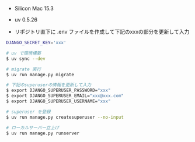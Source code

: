- Silicon Mac 15.3
- uv 0.5.26

- リポジトリ直下に .env ファイルを作成して下記のxxxの部分を更新して入力
```sh
DJANGO_SECRET_KEY='xxx'
```

```sh
# uv で環境構築
$ uv sync --dev

# migrate 実行
$ uv run manage.py migrate

# 下記のsuperuserの情報を更新して入力
$ export DJANGO_SUPERUSER_PASSWORD="xxx"
$ export DJANGO_SUPERUSER_EMAIL="xxx@xxx.com"
$ export DJANGO_SUPERUSER_USERNAME="xxx"

# superuser を登録
$ uv run manage.py createsuperuser --no-input

# ローカルサーバー立上げ
$ uv run manage.py runserver
```
